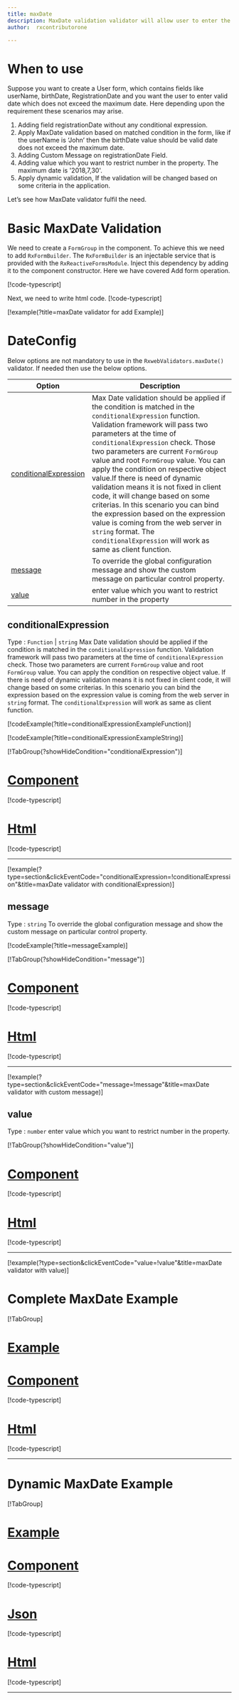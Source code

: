 ```yaml
---
title: maxDate  
description: MaxDate validation validator will allow user to enter the date less than the maxDate value parameter.
author:  rxcontributorone

---
```

# When to use
Suppose you want to create a User form, which contains fields like userName, birthDate, RegistrationDate and you want the user to enter valid date which does not exceed the maximum date. Here depending upon the requirement these scenarios may arise.
1. Adding field registrationDate without any conditional expression.
2. Apply MaxDate validation based on matched condition in the form, like if the userName is ‘John’ then the birthDate value should be valid date does not exceed the maximum date.
3. Adding Custom Message on registrationDate Field.
4. Adding value which you want to restrict number in the property. The maximum date is '2018,7,30'. 
5. Apply dynamic validation, If the validation will be changed based on some criteria in the application.

Let’s see how MaxDate validator fulfil the need.

# Basic MaxDate Validation
We need to create a `FormGroup` in the component. To achieve this we need to add `RxFormBuilder`. The `RxFormBuilder` is an injectable service that is provided with the `RxReactiveFormsModule`. Inject this dependency by adding it to the component constructor.
Here we have covered Add form operation. 

[!code-typescript[](\assets\examples\reactive-form-validators\validators\maxDate\add\max-date-add.component.ts?type=section)]

Next, we need to write html code.
[!code-typescript[](\assets\examples\reactive-form-validators\validators\maxDate\add\max-date-add.component.html?type=section)]

[!example(?title=maxDate validator for add Example)]
<app-maxDate-add-validator></app-maxDate-add-validator>

# DateConfig
Below options are not mandatory to use in the `RxwebValidators.maxDate()` validator. If needed then use the below options.

|Option | Description |
|--- | ---- |
|[conditionalExpression](#conditionalExpression) | Max Date validation should be applied if the condition is matched in the `conditionalExpression` function. Validation framework will pass two parameters at the time of `conditionalExpression` check. Those two parameters are current `FormGroup` value and root `FormGroup` value. You can apply the condition on respective object value.If there is need of dynamic validation means it is not fixed in client code, it will change based on some criterias. In this scenario you can bind the expression based on the expression value is coming from the web server in `string` format. The `conditionalExpression` will work as same as client function. |
|[message](#message) | To override the global configuration message and show the custom message on particular control property. |
|[value](#value) | enter value which you want to restrict number in the property |

## conditionalExpression 
Type :  `Function`  |  `string`
Max Date validation should be applied if the condition is matched in the `conditionalExpression` function. Validation framework will pass two parameters at the time of `conditionalExpression` check. Those two parameters are current `FormGroup` value and root `FormGroup` value. You can apply the condition on respective object value.
If there is need of dynamic validation means it is not fixed in client code, it will change based on some criterias. In this scenario you can bind the expression based on the expression value is coming from the web server in `string` format. The `conditionalExpression` will work as same as client function.

[!codeExample(?title=conditionalExpressionExampleFunction)]

[!codeExample(?title=conditionalExpressionExampleString)]

[!TabGroup(?showHideCondition="conditionalExpression")]
# [Component](#tab\conditionalExpressionComponent)
[!code-typescript[](\assets\examples\reactive-form-validators\validators\maxDate\conditionalExpression\max-date-conditional-expressions.component.ts)]
# [Html](#tab\conditionalExpressionHtml)
[!code-typescript[](\assets\examples\reactive-form-validators\validators\maxDate\conditionalExpression\max-date-conditional-expressions.component.html)]
***

[!example(?type=section&clickEventCode="conditionalExpression=!conditionalExpression"&title=maxDate validator with conditionalExpression)]
<app-maxDate-conditionalExpression-validator></app-maxDate-conditionalExpression-validator>

## message 
Type :  `string` 
To override the global configuration message and show the custom message on particular control property. 

[!codeExample(?title=messageExample)]

[!TabGroup(?showHideCondition="message")]
# [Component](#tab\messageComponent)
[!code-typescript[](\assets\examples\reactive-form-validators\validators\maxDate\message\max-date-message.component.ts)]
# [Html](#tab\messageHtml)
[!code-typescript[](\assets\examples\reactive-form-validators\validators\maxDate\message\max-date-message.component.html)]
***

[!example(?type=section&clickEventCode="message=!message"&title=maxDate validator with custom message)]
<app-maxDate-message-validator></app-maxDate-message-validator>

## value 
Type :  `number` 
enter value which you want to restrict number in the property. 

[!TabGroup(?showHideCondition="value")]
# [Component](#tab\valueComponent)
[!code-typescript[](\assets\examples\reactive-form-validators\validators\maxDate\value\max-date-value.component.ts)]
# [Html](#tab\valueHtml)
[!code-typescript[](\assets\examples\reactive-form-validators\validators\maxDate\value\max-date-value.component.html)]
***

[!example(?type=section&clickEventCode="value=!value"&title=maxDate validator with value)]
<app-maxDate-value-validator></app-maxDate-value-validator>

# Complete MaxDate Example
[!TabGroup]
# [Example](#tab\completeexample)
<app-maxDate-complete-validator></app-maxDate-complete-validator>
# [Component](#tab\completecomponent)
[!code-typescript[](\assets\examples\reactive-form-validators\validators\maxDate\complete\max-date-complete.component.ts)]
# [Html](#tab\completehtml)
[!code-typescript[](\assets\examples\reactive-form-validators\validators\maxDate\complete\max-date-complete.component.html)]
***

# Dynamic MaxDate Example
[!TabGroup]
# [Example](#tab\dynamicexample)
<app-maxDate-dynamic-validator></app-maxDate-dynamic-validator>
# [Component](#tab\dynamiccomponent)
[!code-typescript[](\assets\examples\reactive-form-validators\validators\maxDate\dynamic\max-date-dynamic.component.ts)]
# [Json](#tab\dynamicjson)
[!code-typescript[](\assets\examples\reactive-form-validators\validators\maxDate\dynamic\dynamic.json)]
# [Html](#tab\dynamichtml)
[!code-typescript[](\assets\examples\reactive-form-validators\validators\maxDate\dynamic\max-date-dynamic.component.html)]
***